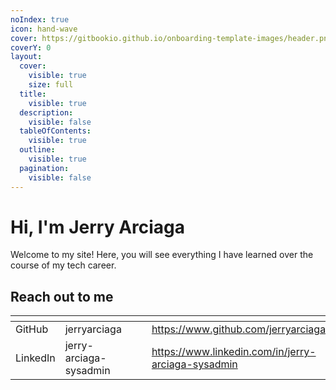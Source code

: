 ```yaml
---
noIndex: true
icon: hand-wave
cover: https://gitbookio.github.io/onboarding-template-images/header.png
coverY: 0
layout:
  cover:
    visible: true
    size: full
  title:
    visible: true
  description:
    visible: false
  tableOfContents:
    visible: true
  outline:
    visible: true
  pagination:
    visible: false
---
```


# Hi, I'm Jerry Arciaga

Welcome to my site! Here, you will see everything I have learned over the course of my tech career.

## Reach out to me

<table data-view="cards"><thead><tr><th></th><th></th><th data-hidden data-card-cover data-type="files"></th><th data-hidden></th><th data-hidden data-card-target data-type="content-ref"></th></tr></thead><tbody><tr><td>GitHub</td><td>jerryarciaga</td><td></td><td></td><td><a href="https://www.github.com/jerryarciaga">https://www.github.com/jerryarciaga</a></td></tr><tr><td>LinkedIn</td><td>jerry-arciaga-sysadmin</td><td></td><td></td><td><a href="https://www.linkedin.com/in/jerry-arciaga-sysadmin">https://www.linkedin.com/in/jerry-arciaga-sysadmin</a></td></tr></tbody></table>
